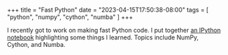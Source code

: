+++
title = "Fast Python"
date = "2023-04-15T17:50:38-08:00"
tags = [
    "python",
    "numpy",
    "cython",
    "numba"
]
+++

I recently got to work on making fast Python code. I put together [an IPython notebook](https://gist.github.com/dshemetov/43c6c988e3c9237f15930fc6190b6d77) highlighting some things I learned. Topics include NumPy, Cython, and Numba.
